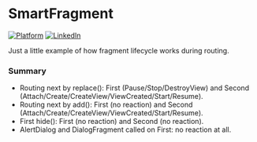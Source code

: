 # SmartFragment

[![Platform](https://img.shields.io/badge/platform-android-green.svg)](http://developer.android.com/index.html)
[![LinkedIn](https://img.shields.io/badge/LinkedIn-Alesh-blue)](https://www.linkedin.com/in/dmitry-aleshkov)

Just a little example of how fragment lifecycle works during routing.

### Summary

* Routing next by replace(): First (Pause/Stop/DestroyView) and Second (Attach/Create/CreateView/ViewCreated/Start/Resume).
* Routing next by add(): First (no reaction) and Second (Attach/Create/CreateView/ViewCreated/Start/Resume).
* First hide(): First (no reaction) and Second (no reaction).
* AlertDialog and DialogFragment called on First: no reaction at all.